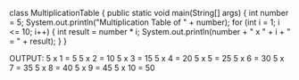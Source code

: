 class MultiplicationTable {
   public static void main(String[] args) {
        int number = 5;
    System.out.println("Multiplication Table of " + number);
   for (int i = 1; i <= 10; i++) {
           int result = number * i;
   System.out.println(number + " x " + i + " = " + result); }
 }

OUTPUT:
5 x 1 = 5
5 x 2 = 10
5 x 3 = 15
5 x 4 = 20
5 x 5 = 25
5 x 6 = 30
5 x 7 = 35
5 x 8 = 40
5 x 9 = 45
5 x 10 = 50

